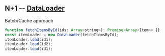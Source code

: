 ##  N+1 -- [DataLoader](https://github.com/facebook/dataloader) <!-- .element: data-theme="ka-content" -->

Batch/Cache approach
```js
function fetchItemsById(ids: Array<string>): Promise<Array<Item>> {}
const itemLoader = new DataLoader(fetchItemsById);
itemLoader.load(id1);
itemLoader.load(id2);
itemLoader.load(id1);
```
